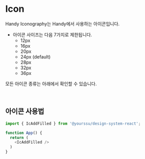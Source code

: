 # Icon

Handy Iconography는 Handy에서 사용하는 아이콘입니다.

- 아이콘 사이즈는 다음 7가지로 제한됩니다.
  - 12px
  - 16px
  - 20px
  - 24px (default)
  - 28px
  - 32px
  - 36px

모든 아이콘 종류는 아래에서 확인할 수 있습니다.

<br />

## 아이콘 사용법

```typescript
import { IcAddFilled } from '@yourssu/design-system-react';

function App() {
  return (
    <IcAddFilled />
  )
}
```
